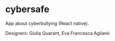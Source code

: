 # cybersafe
App about cyberbullying (React native).

Designers: Giulia Quarant, Eva Francesca Aglianò
